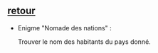 ## [retour](/ressources/Enigmes.md)

- Enigme "Nomade des nations" :
  
  Trouver le nom des habitants du pays donné.
